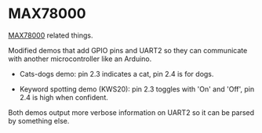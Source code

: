 # MAX78000
[MAX78000](https://www.maximintegrated.com/MAX78000) related things.

Modified demos that add GPIO pins and UART2 so they can communicate with another microcontroller like an Arduino.

- Cats-dogs demo: pin 2.3 indicates a cat, pin 2.4 is for dogs.

- Keyword spotting demo (KWS20): pin 2.3 toggles with 'On' and 'Off', pin 2.4 is high when confident.

Both demos output more verbose information on UART2 so it can be parsed by something else.
